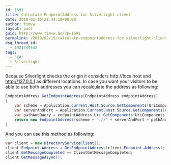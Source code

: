 ```yaml
---
id: 1691
title: Calculate EndpointAddress for Silverlight client
date: 2010-02-15T21:44:18+00:00
author: timvw
layout: post
guid: http://www.timvw.be/?p=1691
permalink: /2010/02/15/calculate-endpointaddress-for-silverlight-client/
dsq_thread_id:
  - 1921749542
tags:
  - 'C#'
  - Silverlight
---
```

Because Silverlight checks the origin it considers http://localhost and http://127.0.0.1 as different locations. In case you want your visitors to be able to use both addresses you can recalculate the address as following:

```csharp
EndpointAddress GetEndpointAddress(EndpointAddress endpointAddress)
{
	var scheme = Application.Current.Host.Source.GetComponents(UriComponents.Scheme, UriFormat.Unescaped);
	var serverAndPort = Application.Current.Host.Source.GetComponents(UriComponents.HostAndPort, UriFormat.Unescaped);
	var pathAndQuery = endpointAddress.Uri.GetComponents(UriComponents.PathAndQuery, UriFormat.Unescaped);
	return new EndpointAddress(scheme + "://" + serverAndPort + pathAndQuery);
}
```

And you can use this method as following:

```csharp
var client = new DirectoryServiceClient();
client.Endpoint.Address = GetEndpointAddress(client.Endpoint.Address);
client.GetMessageCompleted += ClientGetMessageCompleted;
client.GetMessageAsync();
```
